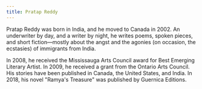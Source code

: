 ```yaml
---
title: Pratap Reddy
---
```


Pratap Reddy was born in India, and he moved to Canada in 2002. An underwriter by day, and a writer by night, he writes poems, spoken pieces, and short fiction—mostly about the angst and the agonies (on occasion, the ecstasies) of immigrants from India. 

In 2008, he received the Mississauga Arts Council award for Best Emerging Literary Artist. In 2009, he received a grant from the Ontario Arts Council. His stories have been published in Canada, the United States, and India. In 2018, his novel "Ramya's Treasure" was published by Guernica Editions.
